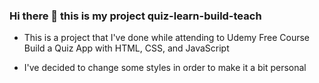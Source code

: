 ### Hi there 👋 this is my project quiz-learn-build-teach

- This is a project that I've done while attending to Udemy Free Course Build a Quiz App with HTML, CSS, and JavaScript

- I've decided to change some styles in order to make it a bit personal

